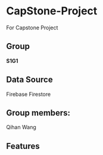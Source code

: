# CapStone-Project
For Capstone Project
## Group  
__S1G1__
## Data Source  
Firebase Firestore
## Group members:  
Qihan Wang
## Features
